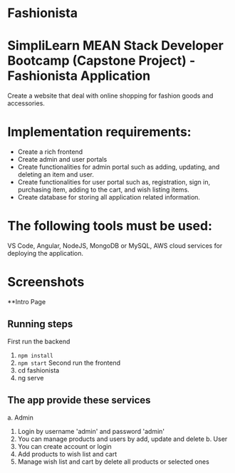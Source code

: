 # Fashionista

# SimpliLearn MEAN Stack Developer Bootcamp (Capstone Project) - Fashionista Application
Create a website that deal with online shopping for fashion goods and accessories.  

# Implementation requirements:
* Create a rich frontend
* Create admin and user portals
* Create functionalities for admin portal such as adding, updating, and deleting an item and user.
* Create functionalities for user portal such as, registration, sign in, purchasing item, adding to the cart, and wish listing items.
* Create database for storing all application related information.
 
# The following tools must be used:
VS Code, Angular, NodeJS, MongoDB or MySQL, AWS cloud services for deploying the application.

# Screenshots 
**Intro Page


## Running steps 
First run the backend
1. `npm install`
2. `npm start`
Second run the frontend
1. cd fashionista
2. ng serve

## The app provide these services
a. Admin
1. Login by username 'admin' and password 'admin'
2. You can manage products and users by add, update and delete
b. User
1. You can create account or login
2. Add products to wish list and cart 
3. Manage wish list and cart by delete all products or selected ones
